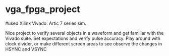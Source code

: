 # vga_fpga_project

#used Xilinx Vivado. Artic 7 series sim.

Nice project to verify several objects in a waveform and get familiar with the Vivado suite. Set expectations and verify pulse accuracy. Play around with clock divider, or make different screen areas to see observe the changes in HSYNC and VSYNC
